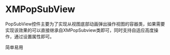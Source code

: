 # XMPopSubView

PopSubView控件主要为了实现从视图底部动画弹出操作视图的容器类，如果需要实现该效果的可以直接继承自XMPopSubview类即可，同时支持自适应高度操作，通过设置属性即可。

简单易用
